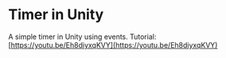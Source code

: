 
# Timer in Unity
 
A simple timer in Unity using events.
Tutorial: [https://youtu.be/Eh8diyxqKVY](https://youtu.be/Eh8diyxqKVY)
